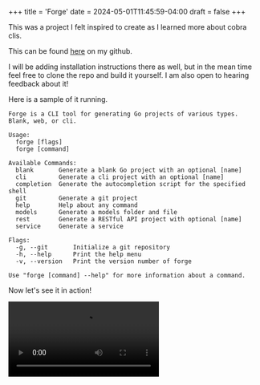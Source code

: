 +++
title = 'Forge'
date = 2024-05-01T11:45:59-04:00
draft = false
+++

This was a project I felt inspired to create as I learned more about cobra clis.

This can be found [here](https://github.com/m-r-maxwell/forge) on my github.

I will be adding installation instructions there as well, but in the mean time feel free to clone the repo and build it yourself. I am also open to hearing feedback about it!

Here is a sample of it running.

``` shell
Forge is a CLI tool for generating Go projects of various types. Blank, web, or cli.

Usage:
  forge [flags]
  forge [command]

Available Commands:
  blank       Generate a blank Go project with an optional [name]
  cli         Generate a cli project with an optional [name]
  completion  Generate the autocompletion script for the specified shell
  git         Generate a git project
  help        Help about any command
  models      Generate a models folder and file
  rest        Generate a RESTful API project with optional [name]
  service     Generate a service

Flags:
  -g, --git       Initialize a git repository
  -h, --help      Print the help menu
  -v, --version   Print the version number of forge

Use "forge [command] --help" for more information about a command.
```

Now let's see it in action!

![Forge](/img/forge.mp4)